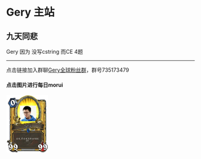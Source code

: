 <!--# Gery 主站-->

# Gery 主站

## 九天同悲
Gery 因为 没写cstring 而CE 4题

----

点击链接加入群聊[Gery全球粉丝群](https://jq.qq.com/?_wv=1027&k=5C6CONJ)，群号735173479

#### 点击图片进行每日morui

<a href="http://orz.gery.top"><img src="amWiki/images/lightgery.png"  width="22%" alt="light"/>
